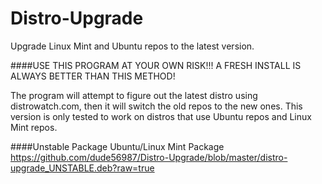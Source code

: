Distro-Upgrade
==============

Upgrade Linux Mint and Ubuntu repos to the latest version.

####USE THIS PROGRAM AT YOUR OWN RISK!!! A FRESH INSTALL IS ALWAYS BETTER THAN THIS METHOD!

The program will attempt to figure out the latest distro using distrowatch.com, then it will switch the old repos to the new ones. This version is only tested to work on distros that use Ubuntu repos and Linux Mint repos.

####Unstable Package
Ubuntu/Linux Mint Package<br>
https://github.com/dude56987/Distro-Upgrade/blob/master/distro-upgrade_UNSTABLE.deb?raw=true
